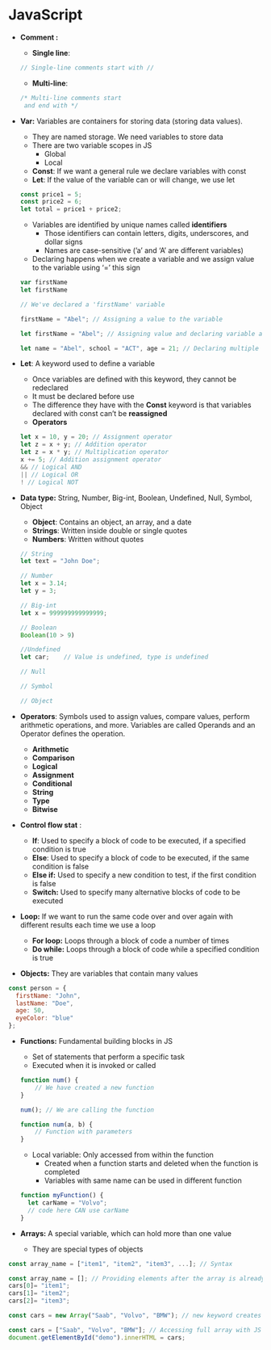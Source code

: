 # JavaScript

- **Comment :**
    - **Single line**:
    
    ```jsx
    // Single-line comments start with //
    ```
    
    - **Multi-line**:
    
    ```jsx
    /* Multi-line comments start
     and end with */ 
    ```
    
- **Var:** Variables are containers for storing data (storing data values).
    - They are named storage. We need variables to store data
    - There are two variable scopes in JS
        - Global
        - Local
    - **Const**: If we want a general rule we declare variables with const
    - **Let**: If the value of the variable can or will change, we use let
    
    ```jsx
    const price1 = 5;
    const price2 = 6;
    let total = price1 + price2;
    ```
    
    - Variables are identified by unique names called **identifiers**
        - Those identifiers can contain letters, digits, underscores, and dollar signs
        - Names are case-sensitive (’a’ and ‘A’ are different variables)
    - Declaring happens when we create a variable and we assign value to the variable using ‘=’ this sign
    
    ```jsx
    var firstName
    let firstName
    
    // We've declared a 'firstName' variable
    
    firstName = "Abel"; // Assigning a value to the variable
    
    let firstName = "Abel"; // Assigning value and declaring variable at the same time
    
    let name = "Abel", school = "ACT", age = 21; // Declaring multiple variables at once
    ```
    
- **Let**: A keyword used to define a variable
    - Once variables are defined with this keyword, they cannot be redeclared
    - It must be declared before use
    - The difference they have with the **Const** keyword is that variables declared with const can’t be **reassigned**
    - **Operators**
    
    ```jsx
    let x = 10, y = 20; // Assignment operator
    let z = x + y; // Addition operator
    let z = x * y; // Multiplication operator
    x += 5; // Addition assignment operator
    && // Logical AND
    || // Logical OR
    ! // Logical NOT
    ```
    
- **Data type:** String, Number, Big-int, Boolean, Undefined, Null, Symbol, Object
    - **Object**: Contains an object, an array, and a date
    - **Strings**: Written inside double or single quotes
    - **Numbers**: Written without quotes
    
    ```jsx
    // String
    let text = "John Doe";
    
    // Number
    let x = 3.14;
    let y = 3;
    
    // Big-int
    let x = 999999999999999;
    
    // Boolean
    Boolean(10 > 9)
    
    //Undefined
    let car;    // Value is undefined, type is undefined
    
    // Null
    
    // Symbol
    
    // Object
    ```
    
- **Operators**: Symbols used to assign values, compare values, perform arithmetic operations, and more. Variables are called Operands and an Operator defines the operation.
    - **Arithmetic**
    - **Comparison**
    - **Logical**
    - **Assignment**
    - **Conditional**
    - **String**
    - **Type**
    - **Bitwise**
- **Control flow stat** :
    - **If**: Used to specify a block of code to be executed, if a specified condition is true
    - **Else**: Used to specify a block of code to be executed, if the same condition is false
    - **Else if:** Used to specify a new condition to test, if the first condition is false
    - **Switch:** Used to specify many alternative blocks of code to be executed
- **Loop:** If we want to run the same code over and over again with different results each time we use a loop
    - **For loop:** Loops through a block of code a number of times
    - **Do while:** Loops through a block of code while a specified condition is true
- **Objects:** They are variables that contain many values

```jsx
const person = {
  firstName: "John",
  lastName: "Doe",
  age: 50,
  eyeColor: "blue"
};
```

- **Functions:** Fundamental building blocks in JS
    - Set of statements that perform a specific task
    - Executed when it is invoked or called
    
    ```jsx
    function num() {
    	// We have created a new function
    }
    
    num(); // We are calling the function
    
    function num(a, b) {
    	// Function with parameters
    }
    ```
    
    - Local variable: Only accessed from within the function
        - Created when a function starts and deleted when the function is completed
        - Variables with same name can be used in different function
    
    ```jsx
    function myFunction() {
      let carName = "Volvo";
      // code here CAN use carName
    }
    ```
    
- **Arrays:** A special variable, which can hold more than one value
    - They are special types of objects

```jsx
const array_name = ["item1", "item2", "item3", ...]; // Syntax

const array_name = []; // Providing elements after the array is already created
cars[0]= "item1";
cars[1]= "item2";
cars[2]= "item3";

const cars = new Array("Saab", "Volvo", "BMW"); // new keyword creates an array

const cars = ["Saab", "Volvo", "BMW"]; // Accessing full array with JS
document.getElementById("demo").innerHTML = cars;
```